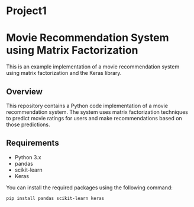 # Project1
# Movie Recommendation System using Matrix Factorization

This is an example implementation of a movie recommendation system using matrix factorization and the Keras library.

## Overview

This repository contains a Python code implementation of a movie recommendation system. The system uses matrix factorization techniques to predict movie ratings for users and make recommendations based on those predictions.

## Requirements

- Python 3.x
- pandas
- scikit-learn
- Keras

You can install the required packages using the following command:

```bash
pip install pandas scikit-learn keras

